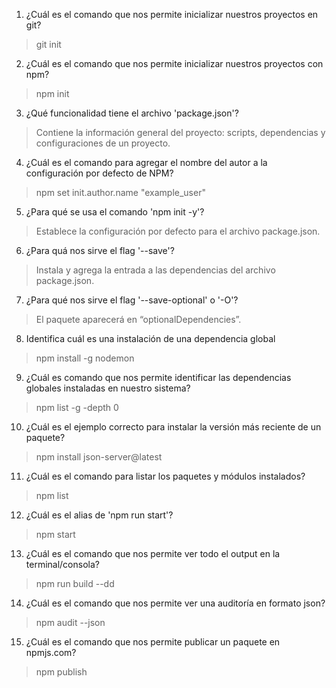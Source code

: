 1. ¿Cuál es el comando que nos permite inicializar nuestros proyectos en git?

> git init

2. ¿Cuál es el comando que nos permite inicializar nuestros proyectos con npm?

> npm init

3. ¿Qué funcionalidad tiene el archivo 'package.json'?

> Contiene la información general del proyecto: scripts, dependencias y configuraciones de un proyecto.

4. ¿Cuál es el comando para agregar el nombre del autor a la configuración por defecto de NPM?

> npm set init.author.name "example_user"

5. ¿Para qué se usa el comando 'npm init -y'?

> Establece la configuración por defecto para el archivo package.json.

6. ¿Para quá nos sirve el flag '--save'?

> Instala y agrega la entrada a las dependencias del archivo package.json.

7. ¿Para qué nos sirve el flag '--save-optional' o '-O'?

> El paquete aparecerá en “optionalDependencies”.

8. Identifica cuál es una instalación de una dependencia global

> npm install -g nodemon

9. ¿Cuál es comando que nos permite identificar las dependencias globales instaladas en nuestro sistema?

> npm list -g -depth 0

10. ¿Cuál es el ejemplo correcto para instalar la versión más reciente de un paquete?

> npm install json-server@latest

11. ¿Cuál es el comando para listar los paquetes y módulos instalados?

> npm list

12. ¿Cuál es el alias de 'npm run start'?

> npm start

13. ¿Cuál es el comando que nos permite ver todo el output en la terminal/consola?

> npm run build --dd

14. ¿Cuál es el comando que nos permite ver una auditoría en formato json?

> npm audit --json

15. ¿Cuál es el comando que nos permite publicar un paquete en npmjs.com?

> npm publish
